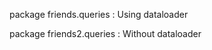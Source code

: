 <p> package friends.queries : Using dataloader <p>
<p> package friends2.queries : Without dataloader </p>